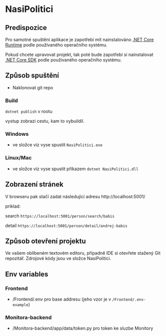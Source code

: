 # NasiPolitici

## Predispozice

Pro samotné spuštění aplikace je zapotřebí mít nainstalováno [.NET Core Runtime](https://dotnet.microsoft.com/download) podle používaného operačního systému.

Pokud chcete upravovat projekt, tak poté bude zapotřebí si nainstalovat [.NET Core SDK](https://dotnet.microsoft.com/download) podle používaného operačního systému.

## Způsob spuštění

- Naklonovat git repo

### Build

`dotnet publish` v rootu

vystup zobrazi cestu, kam to vybuildil.

### Windows

- ve složce viz vyse spustit `NasiPolitici.exe`

### Linux/Mac

- ve složce viz vyse spustit příkazem `dotnet NasiPolitici.dll`

## Zobrazení stránek

V browseru pak stačí zadat následující adresu http://localhost:5001/

priklad:

search `https://localhost:5001/person/search/babis`

detail `https://localhost:5001/person/detail/andrej-babis`

## Způsob otevření projektu

Ve vašem oblíbeném textovém editoru, případně IDE si otevřete stažený Git repozitář. Zdrojové kódy jsou ve složce NasiPolitici.

## Env variables

### Frontend
 - /Frontend/.env pro base addresu (jeho vzor je v `/Frontend/.env-example`)
 
### Monitora-backend
 - /Monitora-backend/app/data/token.py pro token ke sluzbe Monitory
